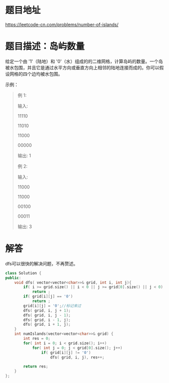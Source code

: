 # 题目地址

https://leetcode-cn.com/problems/number-of-islands/

# 题目描述：岛屿数量
给定一个由 '1'（陆地）和 '0'（水）组成的的二维网格，计算岛屿的数量。一个岛被水包围，并且它是通过水平方向或垂直方向上相邻的陆地连接而成的。你可以假设网格的四个边均被水包围。

示例：
>例 1:
>
>输入:
>
>11110
>
>11010
>
>11000
>
>00000
>
>输出: 1
>
>例 2:
>
>输入:
>
>11000
>
>11000
>
>00100
>
>00011
>
>输出: 3


# 解答
dfs可以很快的解决问题，不再赘述。

```cpp
class Solution {
public:
    void dfs( vector<vector<char>>& grid, int i, int j){
        if( i >= grid.size() || i < 0 || j >= grid[0].size() || j < 0)
            return ;
        if( grid[i][j] == '0')
            return ;
        grid[i][j] = '0';//标记来过
        dfs( grid, i, j + 1);
        dfs( grid, i, j - 1);
        dfs( grid, i - 1, j);
        dfs( grid, i + 1, j);
    }
    int numIslands(vector<vector<char>>& grid) {
        int res = 0;
        for( int i = 0; i < grid.size(); i++)
            for( int j = 0; j < grid[0].size(); j++)
                if( grid[i][j] != '0')
                    dfs( grid, i, j), res++;
        
        return res;
    }
};
```
